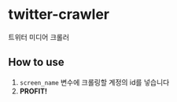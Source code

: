 # twitter-crawler

트위터 미디어 크롤러

## How to use
1. `screen_name` 변수에 크롤링할 계정의 id를 넣습니다
2. **PROFIT!**
